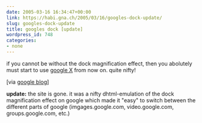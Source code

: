 ```yaml
---
date: 2005-03-16 16:34:47+00:00
link: https://habi.gna.ch/2005/03/16/googles-dock-update/
slug: googles-dock-update
title: googles dock [update]
wordpress_id: 748
categories:
- none
---
```



if you cannot be without the dock magnification effect, then you abolutely must start to use [google X](http://labs.google.com/googlex/) from now on. quite nifty!



[via [google blog](https://google.com/googleblog/2005/03/google-goes-x.html)]



**update:** the site is gone. it was a nifty dhtml-emulation of the dock magnification effect on google which made it "easy" to switch between the different parts of google (imgages.google.com, video.google.com, groups.google.com, etc.)

